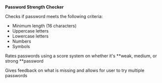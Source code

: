 **Password Strength Checker**

Checks if password meets the following criteria: 
  - Minimum length (16 characters)
  - Uppercase letters
  - Lowercase letters
  - Numbers
  - Symbols
    
Rates passwords using a score system on whether it's **weak, medium, or strong **password

Gives feedback on what is missing and allows for user to try multiple passwords 
